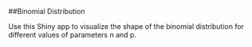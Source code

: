 ##Binomial Distribution

Use this Shiny app to visualize the shape of the binomial distribution for different values of parameters n and p.
